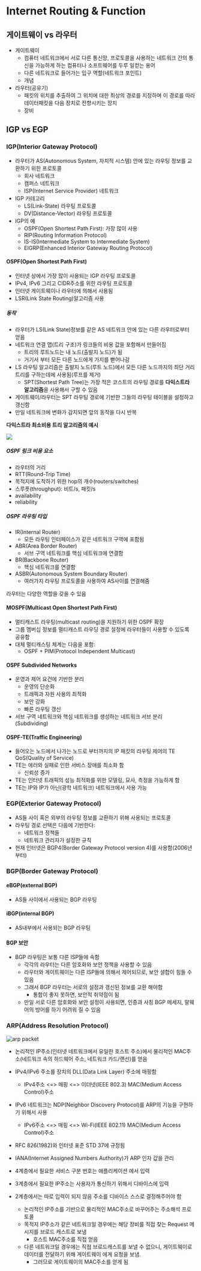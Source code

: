 # Internet Routing & Function

## 게이트웨이 vs 라우터

- 게이트웨이
  - 컴퓨터 네트워크에서 서로 다른 통신망, 프로토콜을 사용하는 네트워크 간의 통신을 가능하게 하는 컴퓨터나 소프트웨어를 두루 일컫는 용어
  - 다른 네트워크로 들어가는 입구 역할(네트워크 포인트)
  - 개념
- 라우터(공유기)
  - 패킷의 위치를 추출하여 그 위치에 대한 최상의 경로를 지정하며 이 경로를 따라 데이터패킷을 다음 장치로 전향시키는 장치
  - 장비

## IGP vs EGP

### IGP(Interior Gateway Protocol)

- 라우터가 AS(Autonomous System, 자치적 시스템) 안에 있는 라우팅 정보를 교환하기 위한 프로토콜
  - 회사 네트워크
  - 캠퍼스 네트워크
  - ISP(Internet Service Provider) 네트워크
- IGP 카테고리
  - LS(Link-State) 라우팅 프로토콜
  - DV(Distance-Vector) 라우팅 프로토콜
- IGP의 예
  - OSPF(Open Shortest Path First): 가장 많이 사용
  - RIP(Routing Information Protocol)
  - IS-IS(Intermediate System to Intermediate System)
  - EIGRP(Enhanced Interior Gateway Routing Protocol)

#### OSPF(Open Shortest Path First)

- 인터넷 상에서 가장 많이 사용되는 IGP 라우팅 프로토콜
- IPv4, IPv6 그리고 CIDR주소를 위한 라우팅 프로토콜
- 인터넷 게이트웨이나 라우터에 의해서 사용됨
- LSR(Link State Routing)알고리즘 사용

##### 동작

- 라우터가 LS(Link State)정보를 같은 AS 네트워크 안에 있는 다른 라우터로부터 얻음
- 네트워크 연결 맵(트리 구조)가 링크들의 비용 값을 포함해서 만들어짐
  - 트리의 루트노드는 내 노드(출발지 노드)가 됨
  - 거기서 부터 모든 다른 노드에게 가지를 뻗어나감
- LS 라우팅 알고리즘은 출발지 노드(루트 노드)에서 모든 다른 노드까지의 최단 거리 트리를 구하는데에 사용됨(루프를 제거)
  - SPT(Shortest Path Tree)는 가장 적은 코스트의 라우팅 경로를 **다익스트라 알고리즘**을 사용해서 구할 수 있음
- 게이트웨이/라우터는 SPT 라우팅 경로에 기반한 그들의 라우팅 테이블을 설정하고 갱신함
- 만일 네트워크에 변화가 감지되면 앞의 동작을 다시 반복

**다익스트라 최소비용 트리 알고리즘의 예시**

![](./images/dijkstra_routing_path.png)

##### OSPF 링크 비용 요소

- 라우터의 거리
- RTT(Round-Trip Time)
- 목적지에 도착하기 위한 hop의 개수(routers/switches)
- 스루픗(throughput): 비트/s, 패킷/s
- availability
- reliability

##### OSPF 라우팅 타입

- IR(Internal Router)
  - 모든 라우팅 인터페이스가 같은 네트워크 구역에 포함됨
- ABR(Area Border Router)
  - 서브 구역 네트워크를 핵심 네트워크에 연결함
- BR(Backbone Router)
  - 핵심 네트워크를 연결함
- ASBR(Autonomous System Boundary Router)
  - 여러가지 라우팅 프로토콜을 사용하여 AS사이를 연결해줌

라우터는 다양한 역할을 갖을 수 있음

#### MOSPF(Multicast Open Shortest Path First)

- 멀티캐스트 라우팅(multicast routing)을 지원하기 위한 OSPF 확장
- 그룹 멤버십 정보를 멀티캐스트 라우딩 경로 설정에 라우터들이 사용할 수 있도록 공유함
- 대체 멀티캐스팅 체계는 다음을 포함:
  - OSPF + PIM(Protocol Independent Multicast)

#### OSPF Subdivided Networks

- 운영과 제어 요건에 기반한 분리
  - 운영의 단순화
  - 트래픽과 자원 사용의 최적화
  - 보안 강화
  - 빠른 라우팅 갱신
- 서브 구역 네트워크와 핵심 네트워크를 생성하는 네트워크 서브 분리(Subdividing)

#### OSPF-TE(Traffic Engineering)

- 들어오는 노드에서 나가는 노드로 부터까지의 IP 패킷의 라우팅 제어의 TE QoS(Quality of Service)
- TE는 에러와 실패로 인한 서비스 장애를 최소화 함
  - 신뢰성 증가
- TE는 인터넷 트래픽의 성능 최적화를 위한 모델링, 묘사, 측정을 가능하게 함
- TE는 IP와 IP가 아닌(광학 네트워크) 네트워크에서 사용 가능

### EGP(Exterior Gateway Protocol)

- AS들 사이 혹은 외부의 라우팅 정보를 교환하기 위해 사용되는 프로토콜
- 라우팅 경로 선택은 다음에 기반한다:
  - 네트워크 정책들
  - 네트워크 관리자가 설정한 규칙
- 현재 인터넷은 BGP4(Border Gateway Protocol version 4)를 사용함(2006년부터)

### BGP(Border Gateway Protocol)

#### eBGP(external BGP)

- AS들 사이에서 사용되는 BGP 라우팅

#### iBGP(internal BGP)

- AS내부에서 사용되는 BGP 라우팅

#### BGP 보안

- BGP 라우팅은 보통 다른 ISP들에 속함
  - 각각의 라우터는 다른 암호화와 보안 정책을 사용할 수 있음
  - 라우터와 게이트웨이는 다른 ISP들에 의해서 제어되므로, 보안 셜합이 힘들 수 있음
  - 그래서 BGP 라우터는 서로의 설정과 갱신된 정보를 교환 해야함
    - 통합이 좋지 못하면, 보안적 취약점이 됨
  - 만일 서로 다른 암호화와 보안 설정이 사용되면, 인증과 사칭 BGP 메세지, 말웨어의 방어를 하기 어려워 질 수 있음

### ARP(Address Resolution Protocol)

![arp packet](./images/arp_packet.png)

- 논리적인 IP주소(인터넷 네트워크에서 유일한 호스트 주소)에서 물리적인 MAC주소(네트워크 속의 하드웨어 주소, 네트워크 카드/랜선)를 얻음
- IPv4/IPv6 주소를 장치의 DLL(Data Link Layer) 주소에 매핑함
  - IPv4주소 <=> 매핑 <=> 이더넷(IEEE 802.3) MAC(Medium Access Control)주소
- IPv6 네트워크는 NDP(Neighbor Discovery Protocol)를 ARP의 기능을 구현하기 위해서 사용
  - IPv6주소 <=> 매핑 <=> Wi-Fi(IEEE 802.11) MAC(Medium Access Control)주소
- RFC 826(1982)와 인터넷 표준 STD 37에 규정됨
- IANA(Internet Assigned Numbers Authority)가 ARP 인자 값을 관리

- 4계층에서 필요한 서비스 구분 번호는 애플리케이션 에서 입력
- 3계층에서 필요한 IP주소는 사용자가 통신하기 위해서 디바이스에 입력
- 2계층에서는 따로 입력이 되지 않음 주소를 디바이스 스스로 결정해주어야 함
  - 논리적인 IP주소를 기반으로 물리적인 MAC주소로 바꾸어주는 주소해석 프로토콜
  - 목적지 IP주소가 같은 네트워크일 경우에는 해당 장비를 직접 찾는 Request 메시지를 브로드 캐스트로 보냄
    - 호스트 MAC주소를 직접 얻음
  - 다른 네트워크일 경우에는 직접 브로드캐스트를 보낼 수 없으니, 게이트웨이로 데이터를 전달하기 위해 게이트웨이 에게 요청을 보냄.
    - 그러므로 게이트웨이의 MAC주소를 얻게 됨
